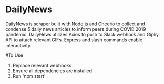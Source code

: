 # DailyNews
DailyNews is scraper built with Node.js and Cheerio to collect and condense 5 daily news articles to inform peers during COVID 2019 pandemic. DailyNews utilizes Axios to push to Slack webhook and Giphy API to attach relevant GIFs. Express and slash commands enable interactivity.

#To Use
1. Replace relevant webhooks
2. Ensure all dependencies are installed
3. Run 'npm start'

